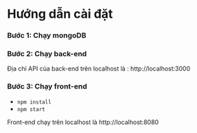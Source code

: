 # Hướng dẫn cài đặt


### Bước 1: Chạy mongoDB

### Bước 2: Chạy back-end

Địa chỉ API của back-end trên localhost là : http://localhost:3000

### Bước 3: Chạy front-end

- `npm install`
- `npm start`

Front-end chạy trên localhost là http://localhost:8080
